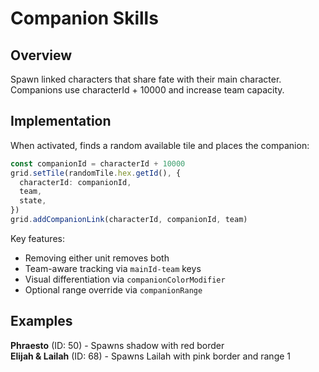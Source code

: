 # Companion Skills

## Overview

Spawn linked characters that share fate with their main character. Companions use characterId + 10000 and increase team capacity.

## Implementation

When activated, finds a random available tile and places the companion:

```typescript
const companionId = characterId + 10000
grid.setTile(randomTile.hex.getId(), {
  characterId: companionId,
  team,
  state,
})
grid.addCompanionLink(characterId, companionId, team)
```

Key features:

- Removing either unit removes both
- Team-aware tracking via `mainId-team` keys
- Visual differentiation via `companionColorModifier`
- Optional range override via `companionRange`

## Examples

**Phraesto** (ID: 50) - Spawns shadow with red border  
**Elijah & Lailah** (ID: 68) - Spawns Lailah with pink border and range 1
